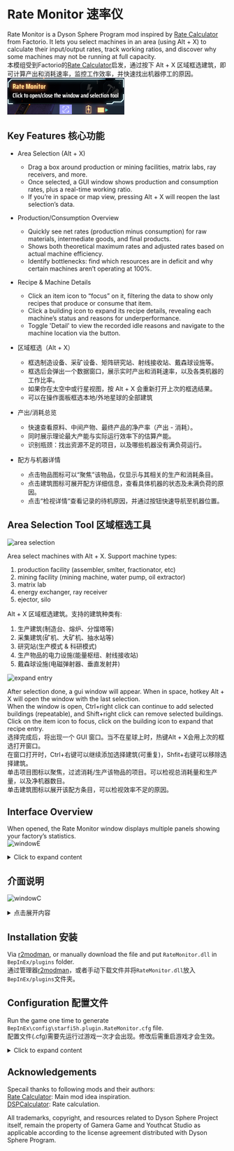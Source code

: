 # Rate Monitor 速率仪

Rate Monitor is a Dyson Sphere Program mod inspired by [Rate Calculator](https://mods.factorio.com/mod/RateCalculator) from Factorio. It lets you select machines in an area (using Alt + X) to calculate their input/output rates, track working ratios, and discover why some machines may not be running at full capacity.  
本模组受到Factorio的[Rate Calculator](https://mods.factorio.com/mod/RateCalculator)启发，通过按下 Alt + X 区域框选建筑，即可计算产出和消耗速率，监控工作效率，并快速找出机器停工的原因。  
![Button](https://raw.githubusercontent.com/starfi5h/DSP_Mod_Support/dev/RateMonitor/img/button.png)  

## Key Features 核心功能

- Area Selection (Alt + X)
  - Drag a box around production or mining facilities, matrix labs, ray receivers, and more.
  - Once selected, a GUI window shows production and consumption rates, plus a real-time working ratio.
  - If you’re in space or map view, pressing Alt + X will reopen the last selection’s data.

- Production/Consumption Overview
  - Quickly see net rates (production minus consumption) for raw materials, intermediate goods, and final products.
  - Shows both theoretical maximum rates and adjusted rates based on actual machine efficiency.  
  - Identify bottlenecks: find which resources are in deficit and why certain machines aren’t operating at 100%.

- Recipe & Machine Details
  - Click an item icon to “focus” on it, filtering the data to show only recipes that produce or consume that item.
  - Click a building icon to expand its recipe details, revealing each machine’s status and reasons for underperformance.
  - Toggle 'Detail' to view the recorded idle reasons and navigate to the machine location via the button.

- 区域框选（Alt + X）
  - 框选制造设备、采矿设备、矩阵研究站、射线接收站、戴森球设施等。  
  - 框选后会弹出一个数据窗口，展示实时产出和消耗速率，以及各类机器的工作比率。  
  - 如果你在太空中或行星视图，按 Alt + X 会重新打开上次的框选结果。  
  - 可以在操作面板框选本地/外地星球的全部建筑

- 产出/消耗总览
  - 快速查看原料、中间产物、最终产品的净产率（产出 - 消耗）。
  - 同时展示理论最大产能与实际运行效率下的估算产能。  
  - 识别瓶颈：找出资源不足的项目，以及哪些机器没有满负荷运行。  

- 配方与机器详情
  - 点击物品图标可以“聚焦”该物品，仅显示与其相关的生产和消耗条目。
  - 点击建筑图标可展开配方详细信息，查看具体机器的状态及未满负荷的原因。
  - 点击“检视详情“查看记录的待机原因，并通过按钮快速导航至机器位置。


## Area Selection Tool 区域框选工具

![area selection](https://raw.githubusercontent.com/starfi5h/DSP_Mod_Support/dev/RateMonitor/img/select.gif)  

Area select machines with Alt + X. Support machine types:  
1. production facility (assembler, smlter, fractionator, etc)
2. mining facility (mining machine, water pump, oil extractor)
3. matrix lab
4. energy exchanger, ray receiver
5. ejector, silo  

Alt + X 区域框选建筑。支持的建筑种类有:  
1. 生产建筑(制造台、熔炉、分馏塔等)  
2. 采集建筑(矿机、大矿机、抽水站等)  
3. 研究站(生产模式 & 科研模式)
4. 生产物品的电力设施(能量枢纽、射线接收站)
5. 戴森球设施(电磁弹射器、垂直发射井)  

![expand entry](https://raw.githubusercontent.com/starfi5h/DSP_Mod_Support/dev/RateMonitor/img/expand.gif)  

After selection done, a gui window will appear. When in space, hotkey Alt + X will open the window with the last selection.  
When the window is open, Ctrl+right click can continue to add selected buildings (repeatable), and Shift+right click can remove selected buildings.  
Click on the item icon to focus, click on the building icon to expand that recipe entry.  
选择完成后，将出现一个 GUI 窗口。当不在星球上时，热键Alt + X会用上次的框选打开窗口。  
在窗口打开时，Ctrl+右键可以继续添加选择建筑(可重复)，Shfit+右键可以移除选择建筑。  
单击项目图标以聚焦，过滤消耗/生产该物品的项目。可以检视总消耗量和生产量，以及净机器数目。  
单击建筑图标以展开该配方条目，可以检视效率不足的原因。  

## Interface Overview

When opened, the Rate Monitor window displays multiple panels showing your factory’s statistics.  
![windowE](https://raw.githubusercontent.com/starfi5h/DSP_Mod_Support/dev/RateMonitor/img/RM1-E.png)

<details>
<summary>Click to expand content</summary>


### Header

- (Entity Count): Displays how many machines (assemblers, smelters, chemical plants, etc.) are included in this monitor's calculation.  
- "+"/"-" button: The button to expand/fold quick change rate unit and count multiplier functions.  
- Rate Unit: The time unit for the data. Common settings include “per minute”(1/min) or “per second”(60/min)  
- Proliferator Level: Shows the current level of proliferator effects (if applicable) on the production lines being tracked.  

- Operate: Open the operation panel to do actions.  
- Config: Open the settings panel to change the config file.  

### Material / Intermediate / Product Panel

- Material: Lists raw or input materials (e.g., iron ore, copper ore, coal).  
- Intermediate: Lists partially processed goods (e.g., steel, plastic).  
- Product: Lists final products (e.g., energetic graphite, refined oil).  
    
The left numbers are theoretical net rate (maximum production - maximum consumption), assuming all machines run at full speed.  
The right numbers are estimated net rate, calculated by (machine working ratio * theoretical net rate).  
Clicking on the item icon can focus on the item, filter to only show the recipes related to it.  

### Recipe Info Panel 

The top will show the cost of all listed entries. Click on 'Expanded' toggle to filter the only expanded entries.  
Click on the middle building icon button of the entry to expand the recipe content.  
The entry format is:  
```
Production net rate (working ratio %) = Total machine count (wokring machine count) x Net rate per machine  
```
### Expanded Entry

The first line show the recipe name. If it is using proliferator, it will append the proliferator strategy.  
If there are some machines not fully 100% working, it will show the status summary in the second line.  
Click on the 'Detail' toggle to see all the records. Click on those button will move Icarus to the target machine.  

### Item Focus Mode

When clicking on item icon, that item will be yellow highlighted. Click again to unfocus.  
The entry content will display the Net Machine Count, formula is:  
```
All total net rate / Net rate per machine  
```
The value indicates if the machine-recipe groups have a net surplus/deficit. Negative values mean the machines are under-supplied.  

</details>

## 介面说明


![windowC](https://raw.githubusercontent.com/starfi5h/DSP_Mod_Support/dev/RateMonitor/img/RM1-C.png)

<details>
<summary>点击展开内容</summary>

### 标题区域

- **(实体数量)**：计算中包含的机器数量（如组装机、熔炉、化工厂等）  
- **速率单位**：用于统计数据的时间单位。常见为“每分钟（1/min）”或“每秒（60/min）”  
- **增产剂等级**：显示当前监控的生产线中，增产剂的使用等级（如有）  
- **+/-按钮**：用于展开/折叠快速更改速率单位和建筑数量倍数功能的按钮。  
- **操作**：打开操作面板，执行相关操作  
- **配置**：打开设置面板，修改配置文件  

### 原料 / 中间产物 / 成品 面板

- **原料**：列出原始输入资源（如铁矿、铜矿、煤等）  
- **中间产物**：列出在内部同时是产物及原料的物品（如钢材、塑料）  
- **成品**：列出最终产出的产品（如高能石墨、精炼油）  

数值说明：  
- **左侧数值**：理论净速率 = 最大产量 - 最大消耗（假设所有机器满负荷运行）  
- **右侧数值**：实际估算净速率 = 理论净速率 × 机器工作比率  

点击物品图标可以聚焦该物品，并自动筛选只显示与之相关的配方  

### 配方信息面板

- 顶部会显示所有项目的总资源消耗  
- 点击“已展开”开关可切换是否只显示已展开的配方条目  
- 点击条目中间的建筑图标按钮可以展开该配方的详细信息  

配方格式如下：  
```净产出速率（工作比率 %） = 总机器数（正在工作的数量） × 每台机器的净产出速率```

### 展开条目说明

- **第一行**：显示配方名称；如使用了增产剂，将显示所使用的增产策略  
- **第二行**：如果部分机器未满负荷工作，会显示运行状态概览  
- 点击“详细”按钮可查看所有相关记录，点击按钮可指引伊卡洛斯前往目标机器位置  

### 物品聚焦模式

- 点击物品图标可高亮该物品（黄色），再次点击可取消聚焦  
- 在聚焦状态下，配方条目会额外显示“净机器数”，计算公式如下：  
```总净产出速率 / 每台机器的净产出速率```
- 此数值反映该机器是否盈余或短缺。负值代表为达到产物平衡，机器需要补充的数目    

</details>


## Installation 安装

Via [r2modman](https://dsp.thunderstore.io/package/ebkr/r2modman/), or manually download the file and put `RateMonitor.dll` in `BepInEx/plugins` folder.  
通过管理器[r2modman](https://dsp.thunderstore.io/package/ebkr/r2modman/)，或者手动下载文件并将`RateMonitor.dll`放入`BepInEx/plugins`文件夹。  

## Configuration 配置文件
Run the game one time to generate `BepInEx\config\starfi5h.plugin.RateMonitor.cfg` file.  
配置文件(.cfg)需要先运行过游戏一次才会出现。修改后需重启游戏才会生效。    

<details>
<summary>Click to expand content</summary>

```
## Plugin GUID: starfi5h.plugin.RateMonitor

[Display]

## Timescale unit (x item per minute)
## 速率单位(每分钟x个物品)
# Setting type: Int32
# Default value: 1
# Acceptable value range: From 1 to 14400
Rate Unit = 1

# Setting type: Int32
# Default value: 14
Font Size = 14

## Show Real-time Monitoring Rate
## 显示即时监控速率
# Setting type: Boolean
# Default value: true
Show Realtime Rate = true

## Show Real-time Working Rate in percentage
## 以百分比显示工作效率
# Setting type: Boolean
# Default value: true
Show Working Rate in percentage = true

[General]

## Level of proliferator [1,2,4]. Auto dectect: -1
## 增产效果等级[1,2,4] 自动侦测:-1
# Setting type: Int32
# Default value: -1
# Acceptable value range: From -1 to 10
Proliferator Level = -1

## The theoretical max rate always apply proliferator, regardless the material.
## 计算理论上限时是否强制套用增产设定(false=依照当下原料决定)
# Setting type: Boolean
# Default value: false
Force Proliferator = false

## The theoretical max rate always apply gravity lens.
## 计算射线接收站时总是套用透镜(false=依照当下决定)
# Setting type: Boolean
# Default value: false
Force Gravity Lens in Ray Receiver = false

[KeyBinds]

## Hotkey to toggle area selection tool
## 启用框选工具的热键
# Setting type: KeyboardShortcut
# Default value: X + LeftAlt
SelectToolKey = X + LeftAlt

[UI]

## Create a button in mecha energy bar
## 在机甲能量条创建一个mod开关按钮
# Setting type: Boolean
# Default value: true
Enable Quick Bar Button = true

## When mod window is open, enable ctrl/shift + RMB to add/remove building
## 在窗口打开时，Ctrl/Shift+右键可以添加/移除建筑
# Setting type: Boolean
# Default value: true
Enable Single Building Click = true
```

</details>


## Acknowledgements

Specail thanks to following mods and their authors:  
[Rate Calculator](https://mods.factorio.com/mod/RateCalculator): Main mod idea inspiration.  
[DSPCalculator](https://thunderstore.io/c/dyson-sphere-program/p/jinxOAO/DSPCalculator/): Rate calculation.  

All trademarks, copyright, and resources related to Dyson Sphere Project itself, remain the property of Gamera Game and Youthcat Studio as applicable according to the license agreement distributed with Dyson Sphere Program.  